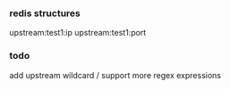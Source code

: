 ### redis structures
upstream:test1:ip
upstream:test1:port

### todo
add upstream wildcard / support more regex expressions
